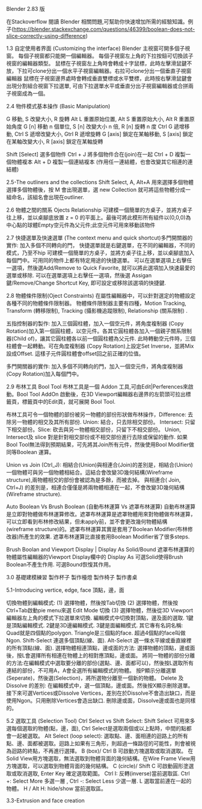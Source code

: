  Blender 2.83 版 
 
 在Stackoverflow 閱讀 Blender 相關問題,可幫助你快速增加所需的經驗知識。例子(https://blender.stackexchange.com/questions/46399/boolean-does-not-slice-correctly-using-difference)
 
 1.3 自定使用者界面 (Customizing the interface) 
 Blender 主視窗可開多個子視窗。
 每個子視窗都只能開一個編輯器。
 每個子視窗左上角的下拉按鈕可切換該子視窗的編輯器類型。
 鼠標在子視窗左上角時會轉成十字鼠標，此時左擊滑鼠鍵不放，下拉可clone分出一個水平子視窗編輯器。右拉可clone分出一個垂直子視窗編輯器
 鼠標在子視窗邊界處時會轉成垂直雙標或水平雙標，此時按右擊滑鼠鍵會出現分割組合視窗下拉選單, 可由下拉選單水平或垂直分出子視窗編輯器或合拼兩子視窗成為一個。
  
 2.4 物件模式基本操作 (Basic Manipulation)
 
G 移動,  S 改變大小,  R 旋轉
Alt L 重置原始位置, Alt S 重置原始大小, Alt R 重置原始角度
G [n] 移動 n 個單位, S [n] 改變大小 n 倍, R [n]  旋轉 n 度
Ctrl G 遞增移動, Ctrl S 遞增改變大小, Gtrl R 遞增旋轉
G [axis] 鎖定在某軸移動, S [axis] 鎖定在某軸改變大小, R [axis] 鎖定在某軸旋轉

Shift [Select] 選多個物件
Ctrl + J 將多個物件合在(join)在一起
Ctrl + D 複製一個物體複本
Alt + D   複製一個連結複本 (作用任一連結體，也會改變其它相連的連結體)

2.5-The outliners and the collections
Shift Select, A, Alt+A 用來選擇多個物體
選擇多個物體後，按 M 會出現選單，選 new Collection 就可將這些物體分成一組命名，該組名會出現在outliner.

2.6 物體之間的關系 Ojects Relationship
可建模一個簡單的方桌子，並將方桌子往上移，並以桌腳底放置 z = 0 的平面上。最後可將此模形所有組件以(0,0,0)為中心點的球體Empty空元件為父元件;此空元件可用來移動該物件

2.7 快捷選單及快速選單 (The context menu and quick shortcut)多門開關器的實作: 加入多個不同轉向的門，
快捷選單就是右鍵選單，在不同的編輯器，不同的模式，乃至不hip
可建模一個簡單的方桌子，並將方桌子往上移，並以桌腳底加入每個門中。可用同的物件上都有特定用途的快捷選單。
可以在選單選項上右擊任一選項，然後選Add/Remove to Quick Favorite, 就可以將此選項加入快速最愛的選單或移除.
可以在選單選項上右擊任一選項，然後選 Assigan鍵/Remove/Change Shortcut Key, 即可設定或移除該選項的快捷鍵.

2.8 物體條件限制(Oject Constraints)
在屬性編輯器中，可以針對選定的物體設定各種不同的物體條件限制器。
物體條件限制器主要有四種，Motion Tracking, Transform (轉移限制), Tracking (攝影機追蹤限制), Relationship (關系限制) .

五指控制器的製作: 加入三個圓柱體，加入一個空元件，將角度複制器 (Copy Rotation)加入第一個圓柱體，以空元件。各其它圓柱體各加入一個親子關系限制器(Child of)，讓其它圓柱體各以前一個圓柱體為父元件.
此時轉動空元件時，三個柱體會一起轉動。可在角度複制器 (Copy Rotation)上設定Set Inverse，並將Mix設成Offset. 這樣子元件圓柱體會offset回之前正確的位值。

多門開關器的實作: 加入多個不同轉向的門，加入一個空元件，將角度複制器 (Copy Rotation)加入每個門中。

2.9 布林工具 Bool Tool
布林工具是一個 Addon 工具,可由Edit|Perferences來啟動。Bool Tool AddOn 啟動後，在3D Viewport編輯器右邊界的左箭頭可拉出標籤頁，標籤頁中的Edit頁，就可展開 Bool Tool.

布林工具可令一個物體的部份被另一物體的部份形狀做布林操作，Difference: 去除另一物體的相交及其所有部份.  Union: 結合，只去除相交部份。 Intersect: 只留下相交部份。Slice: 砍去與另一物體相交部份，只留下不相交部份。 Union, Intersect及 slice 對是針對相交部份或不相交部份進行去除或保留的動作. 
如果Bool Tool無法得到預期結果，可先將其Join所有元件，然後使用Bool Modifier做同等Boolean 運算。

Union vs Join (Ctrl_J): 相結合(Union)與相連合(Join)的差別是，相結合(Union) 一個物體可與另一個物體相結合。這結合會改變3D幾何結構(Wireframe structure),兩物體相交的部份會被認為是多餘，而被去掉。 與相連合( Join, Ctrl+J) 的差別是，相連合僅僅是將兩物體相連在一起，不會改變3D幾何結構(Wireframe structure). 

Auto Boolean Vs Brush Boolean (自動布林運算 Vs 遮罩布林運算) 自動布林運算是立即對物體做布林運算修改。遮罩布林運算是遮罩物體用來對物體做布林運算，可以立即看到布林修改結果，但未apply前，並不會更改幾何物體結構 (wireframe structure)的。遮罩布林運算其實是套用了Boolean Modifier(布林修改器)所產生的效果. 遮罩布林運算比直接套用Boolean Modifier省了很多steps.

Brush Boolan and Viewport Display | Display As Solid/Bound
遮罩布林運算的物體屬性編輯器的Viewport Display欄中的 Display As 可選Solid使得Brush Boolean不產生作用. 可選Bound恢愎其作用。

3.0 基礎建模練習
製作杯子
製作檯燈
製作椅子
製作書桌

5.1-Introducing vertice, edge, face 頂點，邊，面

切換物體到編輯模式: (1) 選擇物體，然後按Tab切換 (2) 選擇物體，然後按Ctrl+Tab啟動pie menu來選 Edit Mode 切換 (3) 選擇物體，然後從3D Viewport編輯器左上角的模式下拉選單來切換.
編輯模式中切換對頂點，邊及面的選取. 1鍵是頂點編輯模式. 2鍵是3D邊編輯模式. 3鍵是面編輯模式. 其它專有名詞名稱: Quad就是四個點的polygon. Triangle是三個點的face. 超過4個點的face叫做Ngon.
Shift-Select 連選多個頂點(線、面).  Alt-Select 選一條水平線或垂直線裡的所有頂點(線、面).
選擇物體相連頂點，邊或面的方法: 選擇物體的頂點，邊或面後，按L會選擇所有相連在物體上的相對應頂點，邊或面。
將同一物體的部份分離的方法:在編輯模式中選取要分離的部份(選點、邊、面都可以)，然後按L選取所有連結的部份，不可用A，A會全選所有編輯模式的物體。 按P顯示分離選單(Seperate)，然後選(Selection)，將所選物分離至一個新的物體。
Delete 及 Dissolve 的差別: 在編輯模式中，選一個頂點，邊或面。然後按X顯示刪除選單。 接下來可選Vertices或Dissolve Vertices，差別在於Dissolve不會造出缺口，而是使用Ngon。只用刪除Vertices會造出缺口. 刪除邊或面，Dissolve邊或面也是同樣的。

5.2  選取工具 (Selection Tool)
Ctrl Select vs Shift Select: Shift Select 可用來多選每個選取的物體(點，邊，面), Ctrl Select是選取兩個或以上點時，中間的點都會一起被選取。
Alt Select (loop select): 選取點、邊、面相連的迴路上的所有點、邊、面都被選取。迴路上如果有三角形，則超過一條路徑的可能性，則會被視為迴路的終點，不再進行選擇。
B (box)/ Ctrl B 可啟動方塊選取或取消選取。 在Solid View用方塊選取，無法選取到物體背面的幾何結構。在Wire Frame View用方塊選取，可以選取到物體背面的幾何結構。
C (circle)/ Shift C 可啟動圓形塗選取或取消選取, Enter Key 確定選取範圍。
Ctrl I: 反轉(inverse)當前選取區.
Ctrl +: Select More 多選一層 , Ctrl -: Select Less 少選一層.
L 選取當前連在一起的物體。 H / Alt H: hide/show 當前選取區。

 3.3-Extrusion and face creation
